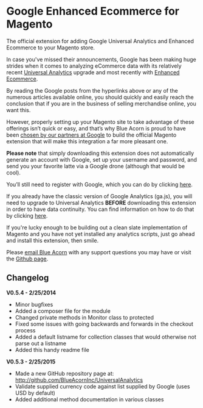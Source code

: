 # Google Enhanced Ecommerce for Magento
The official extension for adding Google Universal Analytics and Enhanced Ecommerce to your Magento store.


In case you've missed their announcements, Google has been making huge strides when it comes to analyzing eCommerce data with its relatively recent [Universal Analytics](https://support.google.com/analytics/answer/2790010?hl=en) upgrade and most recently with [Enhanced Ecommerce](https://support.google.com/analytics/answer/6014841?hl=en).

By reading the Google posts from the hyperlinks above or any of the numerous articles available online, you should quickly and easily reach the conclusion that if you are in the business of selling merchandise online, you want this.

However, properly setting up your Magento site to take advantage of these offerings isn’t quick or easy, and that’s why Blue Acorn is proud to have been [chosen by our partners at Google](http://analytics.blogspot.com/2014/11/brian-gavin-diamonds-sees-60-increase.html) to build the official Magento extension that will make this integration a far more pleasant one.

**Please note** that simply downloading this extension does not automatically generate an account with Google, set up your username and password, and send you your favorite latte via a Google drone (although that would be cool).

You’ll still need to register with Google, which you can do by clicking [here](https://support.google.com/analytics/answer/1008015).

If you already have the classic version of Google Analytics (ga.js), you will need to upgrade to Universal Analytics **BEFORE** downloading this extension in order to have data continuity. You can find information on how to do that by clicking [here](https://developers.google.com/analytics/devguides/collection/upgrade/).

If you're lucky enough to be building out a clean slate implementation of Magento and you have not yet installed any analytics scripts, just go ahead and install this extension, then smile.

Please [email Blue Acorn](mailto:modulesupport@blueacorn.com) with any support questions you may have or visit the [Github page](github.com/BlueAcornInc/UniversalAnalytics).

Changelog
---------

**V0.5.4 - 2/25/2014**
- Minor bugfixes
- Added a composer file for the module
- Changed private methods in Monitor class to protected
- Fixed some issues with going backwards and forwards in the checkout process
- Added a default listname for collection classes that would otherwise not parse out a listname
- Added this handy readme file

**V0.5.3 - 2/25/2015**
- Made a new GitHub repository page at: http://github.com/BlueAcornInc/UniversalAnalytics
- Validate supplied currency code against list supplied by Google (uses USD by default)
- Added additional method documentation in various classes
